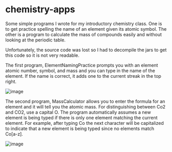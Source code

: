 # chemistry-apps
Some simple programs I wrote for my introductory chemistry class. One is to get practice spelling the name of an element given its atomic symbol. The other is a program to calculate the mass of compounds easily and without looking at the periodic table.

Unfortunately, the source code was lost so I had to decompile the jars to get this code so it is not very readable.

The first program, ElementNamingPractice prompts you with an element atomic number, symbol, and mass and you can type in the name of the element. 
If the name is correct, it adds one to the current streak in the top right.

![image](https://user-images.githubusercontent.com/58671117/162667865-4cc926be-7926-4c7b-b111-3319df91243b.png)

The second program, MassCalculator allows you to enter the formula for an element and it will tell you the atomic mass. 
For distinguishing between Co2 and CO2, use a capital O. The program automatically assumes a new element is being typed if there is only one element matching the current element. 
For example, after typing Co the next character will be capitalized to indicate that a new element is being typed since no elements match Co[a-z].

![image](https://user-images.githubusercontent.com/58671117/162668141-955c2571-10d8-4940-8816-d2466436bc3c.png)
